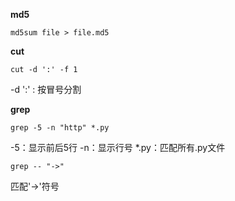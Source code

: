 
**md5**
```
md5sum file > file.md5
```

**cut**
```
cut -d ':' -f 1
```
-d ':' : 按冒号分割


**grep**
```
grep -5 -n "http" *.py
```
-5：显示前后5行
-n：显示行号
*.py：匹配所有.py文件

```
grep -- "->"
```
匹配'->'符号
